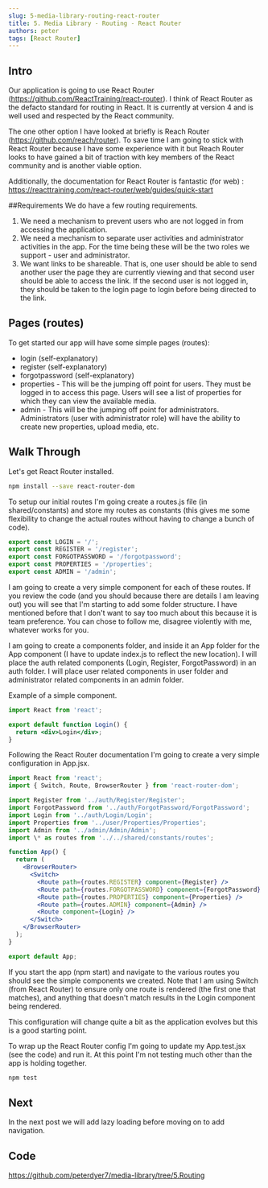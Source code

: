 ```yaml
---
slug: 5-media-library-routing-react-router
title: 5. Media Library - Routing - React Router
authors: peter
tags: [React Router]
---
```


## Intro

Our application is going to use React Router (<https://github.com/ReactTraining/react-router>). I think of React Router as the defacto standard for routing in React. It is currently at version 4 and is well used and respected by the React community.

The one other option I have looked at briefly is Reach Router (<https://github.com/reach/router>). To save time I am going to stick with React Router because I have some experience with it but Reach Router looks to have gained a bit of traction with key members of the React community and is another viable option.

<!--truncate-->

Additionally, the documentation for React Router is fantastic (for web) : <https://reacttraining.com/react-router/web/guides/quick-start>

##Requirements
We do have a few routing requirements.

1. We need a mechanism to prevent users who are not logged in from accessing the application.
2. We need a mechanism to separate user activities and administrator activities in the app. For the time being these will be the two roles we support - user and administrator.
3. We want links to be shareable. That is, one user should be able to send another user the page they are currently viewing and that second user should be able to access the link. If the second user is not logged in, they should be taken to the login page to login before being directed to the link.

## Pages (routes)

To get started our app will have some simple pages (routes):

- login (self-explanatory)
- register (self-explanatory)
- forgotpassword (self-explanatory)
- properties - This will be the jumping off point for users. They must be logged in to access this page. Users will see a list of properties for which they can view the available media.
- admin - This will be the jumping off point for administrators. Administrators (user with administrator role) will have the ability to create new properties, upload media, etc.

## Walk Through

Let's get React Router installed.

```bash
npm install --save react-router-dom
```

To setup our initial routes I'm going create a routes.js file (in shared/constants) and store my routes as constants (this gives me some flexibility to change the actual routes without having to change a bunch of code).

```js title="routes.js"
export const LOGIN = '/';
export const REGISTER = '/register';
export const FORGOTPASSWORD = '/forgotpassword';
export const PROPERTIES = '/properties';
export const ADMIN = '/admin';
```

I am going to create a very simple component for each of these routes. If you review the code (and you should because there are details I am leaving out) you will see that I'm starting to add some folder structure. I have mentioned before that I don't want to say too much about this because it is team preference. You can chose to follow me, disagree violently with me, whatever works for you.

I am going to create a components folder, and inside it an App folder for the App component (I have to update index.js to reflect the new location). I will place the auth related components (Login, Register, ForgotPassword) in an auth folder. I will place user related components in user folder and administrator related components in an admin folder.

Example of a simple component.

```jsx title="Login.tsx"
import React from 'react';

export default function Login() {
  return <div>Login</div>;
}
```

Following the React Router documentation I'm going to create a very simple configuration in App.jsx.

```jsx title="App.jsx"
import React from 'react';
import { Switch, Route, BrowserRouter } from 'react-router-dom';

import Register from '../auth/Register/Register';
import ForgotPassword from '../auth/ForgotPassword/ForgotPassword';
import Login from '../auth/Login/Login';
import Properties from '../user/Properties/Properties';
import Admin from '../admin/Admin/Admin';
import \* as routes from '../../shared/constants/routes';

function App() {
  return (
    <BrowserRouter>
      <Switch>
        <Route path={routes.REGISTER} component={Register} />
        <Route path={routes.FORGOTPASSWORD} component={ForgotPassword} />
        <Route path={routes.PROPERTIES} component={Properties} />
        <Route path={routes.ADMIN} component={Admin} />
        <Route component={Login} />
      </Switch>
    </BrowserRouter>
  );
}

export default App;
```

If you start the app (npm start) and navigate to the various routes you should see the simple components we created. Note that I am using Switch (from React Router) to ensure only one route is rendered (the first one that matches), and anything that doesn't match results in the Login component being rendered.

This configuration will change quite a bit as the application evolves but this is a good starting point.

To wrap up the React Router config I'm going to update my App.test.jsx (see the code) and run it. At this point I'm not testing much other than the app is holding together.

```bash
npm test
```

## Next

In the next post we will add lazy loading before moving on to add navigation.

## Code

<https://github.com/peterdyer7/media-library/tree/5.Routing>
